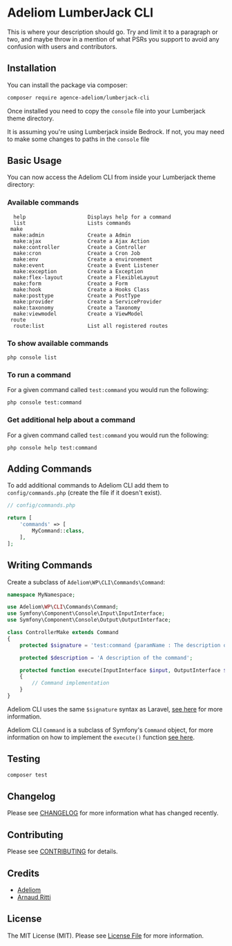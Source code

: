 # Adeliom LumberJack CLI

This is where your description should go. Try and limit it to a paragraph or two, and maybe throw in a mention of what PSRs you support to avoid any confusion with users and contributors.

## Installation

You can install the package via composer:

```bash
composer require agence-adeliom/lumberjack-cli
```

Once installed you need to copy the `console` file into your Lumberjack theme directory.

It is assuming you're using Lumberjack inside Bedrock. If not, you may need to make some changes to paths in the `console` file

## Basic Usage
You can now access the Adeliom CLI from inside your Lumberjack theme directory:


### Available commands

```
  help                    Displays help for a command
  list                    Lists commands
 make
  make:admin              Create a Admin
  make:ajax               Create a Ajax Action
  make:controller         Create a Controller
  make:cron               Create a Cron Job
  make:env                Create a environement
  make:event              Create a Event Listener
  make:exception          Create a Exception
  make:flex-layout        Create a FlexibleLayout
  make:form               Create a Form
  make:hook               Create a Hooks Class
  make:posttype           Create a PostType
  make:provider           Create a ServiceProvider
  make:taxonomy           Create a Taxonomy
  make:viewmodel          Create a ViewModel
 route
  route:list              List all registered routes
```

### To show available commands

```
php console list
```

### To run a command
For a given command called `test:command` you would run the following:

```
php console test:command
```

### Get additional help about a command
For a given command called `test:command` you would run the following:

```
php console help test:command
```


## Adding Commands
To add additional commands to Adeliom CLI add them to `config/commands.php` (create the file if it doesn't exist).

```php
// config/commands.php

return [
    'commands' => [
        MyCommand::class,
    ],
];
```

## Writing Commands
Create a subclass of `Adeliom\WP\CLI\Commands\Command`:

```php
namespace MyNamespace;

use Adeliom\WP\CLI\Commands\Command;
use Symfony\Component\Console\Input\InputInterface;
use Symfony\Component\Console\Output\OutputInterface;

class ControllerMake extends Command
{
    protected $signature = 'test:command {paramName : The description of the parameter}';

    protected $description = 'A description of the command';

    protected function execute(InputInterface $input, OutputInterface $output)
    {
        // Command implementation
    }
}
```

Adeliom CLI uses the same `$signature` syntax as Laravel, [see here](https://laravel.com/docs/5.6/artisan#writing-commands) for more information.

Adeliom CLI `Command` is a subclass of Symfony's `Command` object, for more information on how to implement the `execute()` function [see here](https://symfony.com/doc/current/console.html).

## Testing

``` bash
composer test
```

## Changelog

Please see [CHANGELOG](CHANGELOG.md) for more information what has changed recently.

## Contributing

Please see [CONTRIBUTING](CONTRIBUTING.md) for details.

## Credits

- [Adeliom](https://github.com/adeliom)
- [Arnaud Ritti](https://github.com/aritti)

## License

The MIT License (MIT). Please see [License File](LICENSE.md) for more information.
